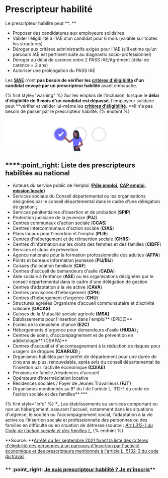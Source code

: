 # Prescripteur habilité

Le prescripteur habilité peut **: **

* Proposer des candidatures aux employeurs solidaires&#x20;
* Valider l’éligibilité à l’IAE d’un candidat pour 6 mois (valable sur toutes les structures)&#x20;
* Déroger aux critères administratifs exigés pour l’IAE (s’il estime qu’un parcours IAE est pertinent suite au diagnostic socio-professionnel)
* Déroger au délai de carence entre 2 PASS IAE/Agrément (délai de carence = 2 ans)&#x20;
* Autoriser une prolongation du PASS IAE

Les [**SIAE**](../qui-sont-les-employeurs-solidaires.md) n'ont **pas besoin de vérifier les **[**critères d'éligibilité**](../../qui-est-eligible-iae-criteres-eligibilite/#criteres-administratifs-de-niveau-1)** d'un candidat envoyé par un prescripteur habilité** avant embauche.&#x20;

{% hint style="warning" %}
Sur les emplois de l'inclusion, lorsque le **délai d'éligibilité de 6 mois d'un candidat est dépassé**, l'employeur solidaire peut **vérifier et valider lui-même les **[**critères d'éligibilité**](../../qui-est-eligible-iae-criteres-eligibilite/#criteres-administratifs-de-niveau-1)**. **Il n'a pas besoin de passer par le prescripteur habilité.
{% endhint %}

![](<../../.gitbook/assets/Capture d’écran 2020-06-23 à 11.59.48.png>)

## ****:point\_right: **Liste des prescripteurs habilités au national**

* Acteurs du service public de l’emploi ([**Pôle emploi**](https://www.pole-emploi.fr/accueil/)**,** [**CAP emploi**](https://travail-emploi.gouv.fr/ministere/service-public-de-l-emploi/article/cap-emploi)**,** [**mission locale**](https://www.mission-locale.fr)**)**
* Services sociaux du Conseil départemental ou les organisations désignées par le conseil départemental dans le cadre d'une délégation de gestion **;**
* Services pénitentiaires d'insertion et de probation (**SPIP**)
* Protection judiciaire de la jeunesse (**PJJ**)
* Centres communaux d'action sociale (**CCAS**)&#x20;
* Centres intercommunaux d'action sociale (**CIAS**)
* Plans locaux pour l'insertion et l'emploi (**PLIE**)
* Centres d'hébergement et de réinsertion sociale (**CHRS**)
* Centres d'information sur les droits des femmes et des familles (**CIDFF**)
* Services et clubs de prévention
* Agence nationale pour la formation professionnelle des adultes (**AFPA**)
* Points et bureaux information jeunesse (**PIJ/BIJ**)
* Caisses d’allocation familiale (**CAF**)
* Centres d'accueil de demandeurs d'asile (**CADA**)
* Aide sociale à l’enfance (**ASE**) ou les organisations désignées par le conseil départemental dans le cadre d'une délégation de gestion
* Centres d’adaptation à la vie active (**CAVA**)
* Centres provisoires d’hébergement (**CPH**)
* Centres d’hébergement d’urgence (**CHU**)
* Structures agréées Organisme d’accueil communautaire et d’activité solidaire (**OACAS)**
* Caisses de la Mutualité sociale agricole **(MSA)**
* Etablissements pour l'insertion dans l'emploi** (EPIDE)**
* Ecoles de la deuxième chance **(E2C)**
* Hébergements d'urgence pour demandeurs d'asile **(HUDA) ;**
* Centres de soins, d'accompagnement et de prévention en addictologie** (CSAPA)**
* Centres d'accueil et d'accompagnement à la réduction de risques pour usagers de drogues **(CAARUD) ;**
* Organismes habilités par le préfet de département pour une durée de cinq ans au plus, renouvelable, après avis du conseil départemental de l'insertion par l'activité économique **(CDIAE)**
* Pensions de famille /résidences d'accueil
* Opérateurs d’intermédiation locative
* Résidences sociales / Foyer de Jeunes Travailleurs **(FJT)**
* Organismes mentionnés au 8° du I de l'article L. 312-1 du code de l'action sociale et des familles** \***

{% hint style="info" %}
**\***_ Les établissements ou services comportant ou non un hébergement, assurant l'accueil, notamment dans les situations d'urgence, le soutien ou l'accompagnement social, l'adaptation à la vie active ou l'insertion sociale et professionnelle des personnes ou des familles en difficulté ou en situation de détresse  (source : _[_Art L312-1 du Code de l'action sociale et des familles )_](https://www.legifrance.gouv.fr/codes/article\_lc/LEGIARTI000038833680/)__
{% endhint %}

**Source: **[Arrêté du 1er septembre 2021 fixant la liste des critères d'éligibilité des personnes à un parcours d'insertion par l'activité économique et des prescripteurs mentionnés à l'article L. 5132-3 du code du travail](https://www.legifrance.gouv.fr/jorf/id/JORFTEXT000044011209)



### **    **:point\_right:** **[**Je suis prescripteur habilité ? Je m'inscris**](https://emplois.inclusion.beta.gouv.fr/signup/prescriber/is\_pole\_emploi)****
